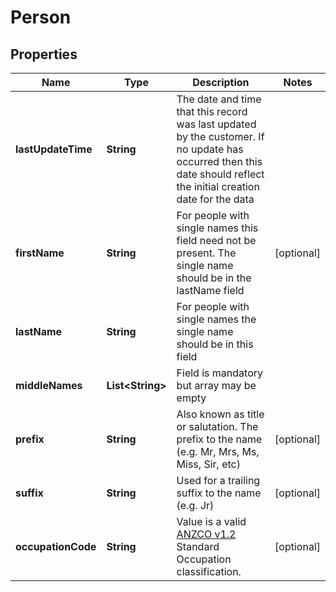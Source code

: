 
# Person

## Properties
Name | Type | Description | Notes
------------ | ------------- | ------------- | -------------
**lastUpdateTime** | **String** | The date and time that this record was last updated by the customer.  If no update has occurred then this date should reflect the initial creation date for the data | 
**firstName** | **String** | For people with single names this field need not be present.  The single name should be in the lastName field |  [optional]
**lastName** | **String** | For people with single names the single name should be in this field | 
**middleNames** | **List&lt;String&gt;** | Field is mandatory but array may be empty | 
**prefix** | **String** | Also known as title or salutation.  The prefix to the name (e.g. Mr, Mrs, Ms, Miss, Sir, etc) |  [optional]
**suffix** | **String** | Used for a trailing suffix to the name (e.g. Jr) |  [optional]
**occupationCode** | **String** | Value is a valid [ANZCO v1.2](http://www.abs.gov.au/ANZSCO) Standard Occupation classification. |  [optional]



